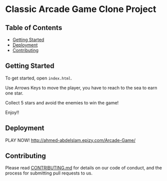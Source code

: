 # Classic Arcade Game Clone Project

## Table of Contents

- [Getting Started](#Getting-Started)
- [Deployment](#Deployment)
- [Contributing](#contributing)

## Getting Started

To get started, open `index.html`.

Use Arrows Keys to move the player, you have to reach to the sea to earn one star.

Collect 5 stars and avoid the enemies to win the game!

Enjoy!!

## Deployment
PLAY NOW! http://ahmed-abdelslam.epizy.com/Arcade-Game/

## Contributing

Please read [CONTRIBUTING.md](CONTRIBUTING.md) for details on our code of conduct, and the process for submitting pull requests to us.
